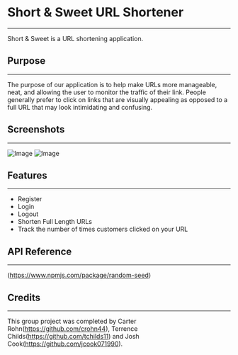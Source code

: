 # Short & Sweet URL Shortener
***
Short & Sweet is a URL shortening application. 

## Purpose
***
The purpose of our application is to help make URLs more manageable, neat, and allowing the user to monitor the traffic of their link. People generally prefer to click on links that are visually appealing as opposed to a full URL that may look intimidating and confusing.

## Screenshots
***
![Image](http://prnt.sc/zqbvzj "Login Screenshot")
![Image]( http://prnt.sc/zqbzyt "Sign up screenshot")

## Features
***
* Register
* Login
* Logout
* Shorten Full Length URLs
* Track the number of times customers clicked on your URL


## API Reference 
***
(https://www.npmjs.com/package/random-seed)

## Credits 
***
This group project was completed by Carter Rohn(https://github.com/crohn44), Terrence Childs(https://github.com/tchilds11) and Josh Cook(https://github.com/jcook071990).